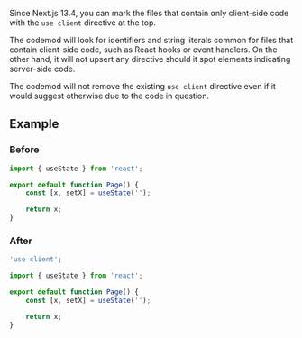 Since Next.js 13.4, you can mark the files that contain only client-side code with the `use client` directive at the top.

The codemod will look for identifiers and string literals common for files that contain client-side code, such as React hooks or event handlers. On the other hand, it will not upsert any directive should it spot elements indicating server-side code.

The codemod will not remove the existing `use client` directive even if it would suggest otherwise due to the code in question.

## Example

### Before

```jsx
import { useState } from 'react';

export default function Page() {
	const [x, setX] = useState('');

	return x;
}
```

### After

```jsx
'use client';

import { useState } from 'react';

export default function Page() {
	const [x, setX] = useState('');

	return x;
}
```
